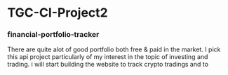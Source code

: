 # TGC-CI-Project2
### financial-portfolio-tracker

There are quite alot of good portfolio both free & paid in the market. I pick this api project particularly of my interest in the topic of investing and trading.
i will start building the website to track crypto tradings and to 

